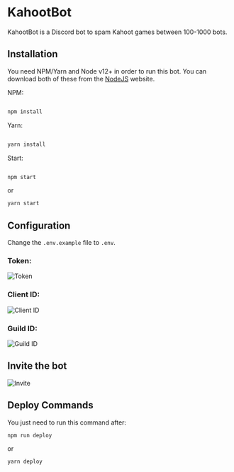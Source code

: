 # KahootBot

KahootBot is a Discord bot to spam Kahoot games between 100-1000 bots.

## Installation

You need NPM/Yarn and Node v12+ in order to run this bot. You can download both of these from the [NodeJS](https://nodejs.org/en/download/) website.

NPM:

```bash

npm install

```

Yarn:

```bash

yarn install

```

Start:

```bash

npm start

```

or

```bash
yarn start
```

## Configuration

Change the `.env.example` file to `.env`.

### Token:

![Token](https://cdn.trio.host/raw/28p4gDw.png)

### Client ID:

![Client ID](https://cdn.trio.host/raw/fnWr00_.png)

### Guild ID:

![Guild ID](https://cdn.trio.host/raw/b0o1Lur.png)

## Invite the bot
![Invite](https://cdn.trio.host/raw/2uGiFTJ.png)

## Deploy Commands
You just need to run this command after:
```bash
npm run deploy
```
or
```bash
yarn deploy
```
